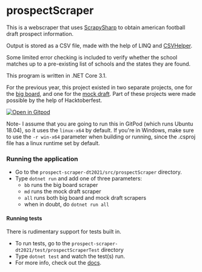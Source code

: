 # prospectScraper

This is a webscraper that uses [ScrapySharp](https://github.com/rflechner/ScrapySharp) to obtain american football draft prospect information.

Output is stored as a CSV file, made with the help of LINQ and [CSVHelper](https://joshclose.github.io/CsvHelper/).

Some limited error checking is included to verify whether the school matches up to a pre-existing list of schools and the states they are found.

This program is written in .NET Core 3.1.

For the previous year, this project existed in two separate projects, one for the [big board](https://github.com/Leagify/scrapysharp-dt2020), and one for the [mock draft](https://github.com/Leagify/mockdraft-2020). Part of these projects were made possible by the help of Hacktoberfest.


[![Open in Gitpod](https://gitpod.io/button/open-in-gitpod.svg)](https://gitpod.io#https://github.com/Leagify/prospect-scraper-dt2021
)

Note- I assume that you are going to run this in GitPod (which runs Ubuntu 18.04), so it uses the `linux-x64` by default.  If you're in Windows, make sure to use the `-r win-x64` parameter when building or running, since the .csproj file has a linux runtime set by default.

### Running the application
- Go to the `prospect-scraper-dt2021/src/prospectScraper` directory.
- Type `dotnet run` and add one of three parameters: 
  + `bb` runs the big board scraper
  + `md` runs the mock draft scraper 
  + `all` runs both big board and mock draft scrapers
  + when in doubt, do `dotnet run all`
  
#### Running tests
There is rudimentary support for tests built in.
- To run tests, go to the `prospect-scraper-dt2021/test/prospectScraperTest` directory
- Type `dotnet test` and watch the test(s) run.
- For more info, check out the [docs](https://docs.microsoft.com/en-us/dotnet/core/tools/dotnet-test).
